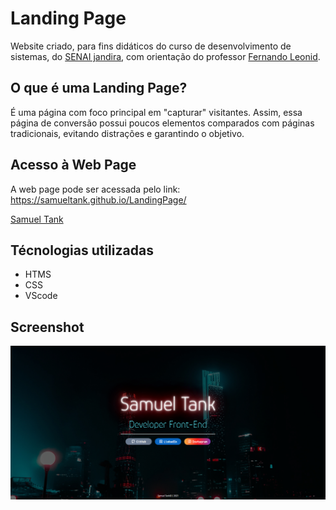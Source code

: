# Landing Page
Website criado, para fins didáticos do curso de desenvolvimento de sistemas, do [SENAI jandira](https://jandira.sp.senai.br/), com orientação do professor [Fernando Leonid](https://github.com/FernandoLeonid).

## O que é uma Landing Page?
É uma página com foco principal em "capturar" visitantes. Assim, essa página de conversão possui poucos elementos comparados com páginas tradicionais, evitando distrações e garantindo o objetivo.

## Acesso à Web Page
A web page pode ser acessada pelo link: https://samueltank.github.io/LandingPage/

[Samuel Tank](https://github.com/samueltank)
## Técnologias utilizadas
* HTMS
* CSS
* VScode

## Screenshot
![](img.PNG)

